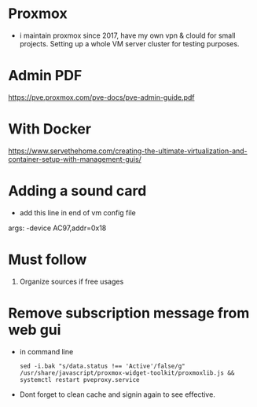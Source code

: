 # Proxmox
- i maintain proxmox since 2017, have my own vpn & clould for small projects. 
Setting up a whole VM server cluster for testing purposes.

# Admin PDF 
https://pve.proxmox.com/pve-docs/pve-admin-guide.pdf

# With Docker 
https://www.servethehome.com/creating-the-ultimate-virtualization-and-container-setup-with-management-guis/


# Adding a sound card 
- add this line in end of vm config file

args: -device AC97,addr=0x18

# Must follow 
1. Organize sources if free usages

# Remove subscription message from web gui
- in command line 

      sed -i.bak "s/data.status !== 'Active'/false/g" /usr/share/javascript/proxmox-widget-toolkit/proxmoxlib.js && systemctl restart pveproxy.service
- Dont forget to clean cache and signin again to see effective. 
